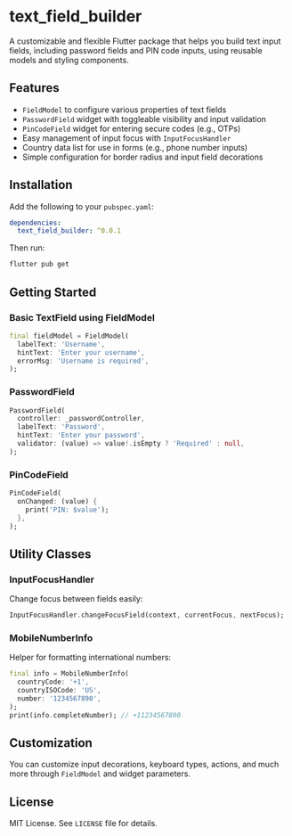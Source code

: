 # text_field_builder

A customizable and flexible Flutter package that helps you build text input fields, including password fields and PIN code inputs, using reusable models and styling components.

## Features

- `FieldModel` to configure various properties of text fields
- `PasswordField` widget with toggleable visibility and input validation
- `PinCodeField` widget for entering secure codes (e.g., OTPs)
- Easy management of input focus with `InputFocusHandler`
- Country data list for use in forms (e.g., phone number inputs)
- Simple configuration for border radius and input field decorations

## Installation

Add the following to your `pubspec.yaml`:

```yaml
dependencies:
  text_field_builder: ^0.0.1
```

Then run:

```bash
flutter pub get
```

## Getting Started

### Basic TextField using FieldModel
```dart
final fieldModel = FieldModel(
  labelText: 'Username',
  hintText: 'Enter your username',
  errorMsg: 'Username is required',
);
```

### PasswordField
```dart
PasswordField(
  controller: _passwordController,
  labelText: 'Password',
  hintText: 'Enter your password',
  validator: (value) => value!.isEmpty ? 'Required' : null,
);
```

### PinCodeField
```dart
PinCodeField(
  onChanged: (value) {
    print('PIN: $value');
  },
);
```

## Utility Classes

### InputFocusHandler
Change focus between fields easily:
```dart
InputFocusHandler.changeFocusField(context, currentFocus, nextFocus);
```

### MobileNumberInfo
Helper for formatting international numbers:
```dart
final info = MobileNumberInfo(
  countryCode: '+1',
  countryISOCode: 'US',
  number: '1234567890',
);
print(info.completeNumber); // +11234567890
```

## Customization

You can customize input decorations, keyboard types, actions, and much more through `FieldModel` and widget parameters.

## License

MIT License. See `LICENSE` file for details.

